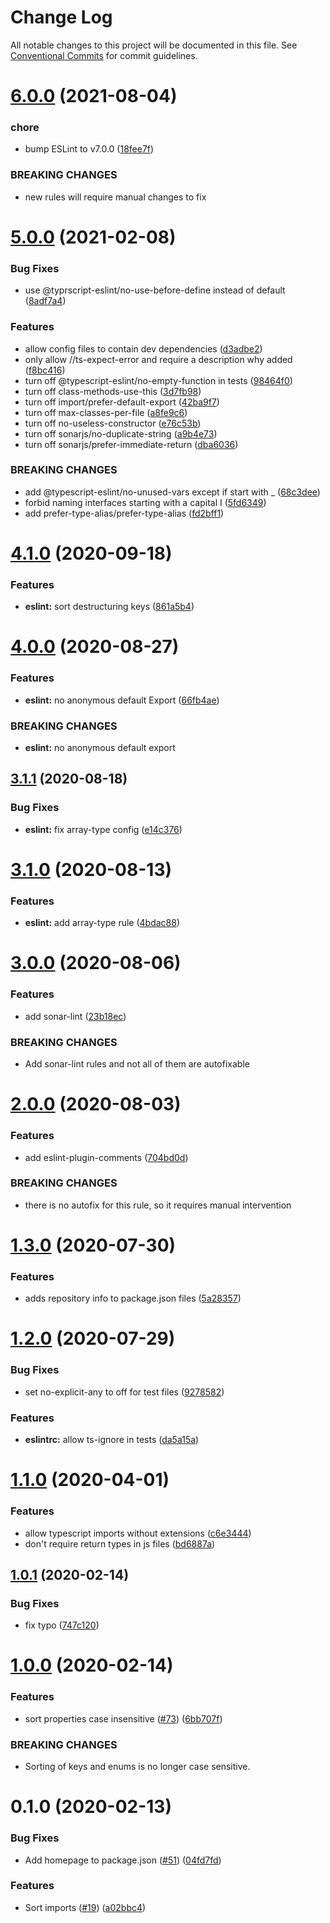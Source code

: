 # Change Log

All notable changes to this project will be documented in this file.
See [Conventional Commits](https://conventionalcommits.org) for commit guidelines.

# [6.0.0](https://github.com/datacamp-engineering/jsconfig/compare/@datacamp/eslint-config@5.0.0...@datacamp/eslint-config@6.0.0) (2021-08-04)


### chore

* bump ESLint to v7.0.0 ([18fee7f](https://github.com/datacamp-engineering/jsconfig/commit/18fee7feb4db9f62aea32eb642aa392925b6f6ea))


### BREAKING CHANGES

* new rules will require manual changes to fix





# [5.0.0](https://github.com/datacamp-engineering/jsconfig/compare/@datacamp/eslint-config@4.1.0...@datacamp/eslint-config@5.0.0) (2021-02-08)


### Bug Fixes

* use @typrscript-eslint/no-use-before-define instead of default ([8adf7a4](https://github.com/datacamp-engineering/jsconfig/commit/8adf7a4f66fe3c854d261ea7371033ebacecf9a3))


### Features

* allow config files to contain dev dependencies ([d3adbe2](https://github.com/datacamp-engineering/jsconfig/commit/d3adbe24ff33fd22325c42a6ff558ad03269f575))
* only allow //ts-expect-error and require a description why added ([f8bc416](https://github.com/datacamp-engineering/jsconfig/commit/f8bc416e0dad7b45f4a27cf3d59457203715daf9))
* turn off @typescript-eslint/no-empty-function in tests ([98464f0](https://github.com/datacamp-engineering/jsconfig/commit/98464f020fd1a2fd2e81e8a3c4651f9264285102))
* turn off class-methods-use-this ([3d7fb98](https://github.com/datacamp-engineering/jsconfig/commit/3d7fb98832e9a8e81ea805f778f29cbf9e64edd4))
* turn off import/prefer-default-export ([42ba9f7](https://github.com/datacamp-engineering/jsconfig/commit/42ba9f7ef22a1f37f0f879ebd44ade3fa6c5cd0d))
* turn off max-classes-per-file ([a8fe9c6](https://github.com/datacamp-engineering/jsconfig/commit/a8fe9c69a148ce862eb27c935a73df2bb8b7cc98))
* turn off no-useless-constructor ([e76c53b](https://github.com/datacamp-engineering/jsconfig/commit/e76c53b225bc91fd7a4bec57c65c1d006fc401a5))
* turn off sonarjs/no-duplicate-string ([a9b4e73](https://github.com/datacamp-engineering/jsconfig/commit/a9b4e7333fd6a6cdd7e7f908312a98b7eee59fc9))
* turn off sonarjs/prefer-immediate-return ([dba6036](https://github.com/datacamp-engineering/jsconfig/commit/dba6036ffd81dfccef482dcf387774739136e3e2))


### BREAKING CHANGES

* add @typescript-eslint/no-unused-vars except if start with _ ([68c3dee](https://github.com/datacamp-engineering/jsconfig/commit/68c3dee5db4585cde9689706515377d897977562))
* forbid naming interfaces starting with a capital I ([5fd6349](https://github.com/datacamp-engineering/jsconfig/commit/5fd6349f3e2afbc7f600f8a07fc4c5dde70d01c7))
* add prefer-type-alias/prefer-type-alias ([fd2bff1](https://github.com/datacamp-engineering/jsconfig/commit/fd2bff196c836807e7ffd3179e2ce96c834e1a17))





# [4.1.0](https://github.com/datacamp-engineering/jsconfig/compare/@datacamp/eslint-config@4.0.0...@datacamp/eslint-config@4.1.0) (2020-09-18)


### Features

* **eslint:** sort destructuring keys ([861a5b4](https://github.com/datacamp-engineering/jsconfig/commit/861a5b4))





# [4.0.0](https://github.com/datacamp-engineering/jsconfig/compare/@datacamp/eslint-config@3.1.1...@datacamp/eslint-config@4.0.0) (2020-08-27)


### Features

* **eslint:** no anonymous default Export ([66fb4ae](https://github.com/datacamp-engineering/jsconfig/commit/66fb4ae))


### BREAKING CHANGES

* **eslint:** no anonymous default export





## [3.1.1](https://github.com/datacamp-engineering/jsconfig/compare/@datacamp/eslint-config@3.1.0...@datacamp/eslint-config@3.1.1) (2020-08-18)


### Bug Fixes

* **eslint:** fix array-type config ([e14c376](https://github.com/datacamp-engineering/jsconfig/commit/e14c376))





# [3.1.0](https://github.com/datacamp-engineering/jsconfig/compare/@datacamp/eslint-config@3.0.0...@datacamp/eslint-config@3.1.0) (2020-08-13)


### Features

* **eslint:** add array-type rule ([4bdac88](https://github.com/datacamp-engineering/jsconfig/commit/4bdac88))





# [3.0.0](https://github.com/datacamp-engineering/jsconfig/compare/@datacamp/eslint-config@2.0.0...@datacamp/eslint-config@3.0.0) (2020-08-06)


### Features

* add sonar-lint ([23b18ec](https://github.com/datacamp-engineering/jsconfig/commit/23b18ec))


### BREAKING CHANGES

* Add sonar-lint rules and not all of them are autofixable





# [2.0.0](https://github.com/datacamp-engineering/jsconfig/compare/@datacamp/eslint-config@1.3.0...@datacamp/eslint-config@2.0.0) (2020-08-03)


### Features

* add eslint-plugin-comments ([704bd0d](https://github.com/datacamp-engineering/jsconfig/commit/704bd0d))


### BREAKING CHANGES

* there is no autofix for this rule, so it requires manual intervention





# [1.3.0](https://github.com/datacamp-engineering/jsconfig/compare/@datacamp/eslint-config@1.2.0...@datacamp/eslint-config@1.3.0) (2020-07-30)


### Features

* adds repository info to package.json files ([5a28357](https://github.com/datacamp-engineering/jsconfig/commit/5a28357))





# [1.2.0](https://github.com/datacamp-engineering/jsconfig/compare/@datacamp/eslint-config@1.1.0...@datacamp/eslint-config@1.2.0) (2020-07-29)


### Bug Fixes

* set no-explicit-any to off for test files ([9278582](https://github.com/datacamp-engineering/jsconfig/commit/9278582))


### Features

* **eslintrc:** allow ts-ignore in tests ([da5a15a](https://github.com/datacamp-engineering/jsconfig/commit/da5a15a))





# [1.1.0](https://github.com/datacamp-engineering/jsconfig/compare/@datacamp/eslint-config@1.0.1...@datacamp/eslint-config@1.1.0) (2020-04-01)


### Features

* allow typescript imports without extensions ([c6e3444](https://github.com/datacamp-engineering/jsconfig/commit/c6e3444))
* don't require return types in js files ([bd6887a](https://github.com/datacamp-engineering/jsconfig/commit/bd6887a))





## [1.0.1](https://github.com/datacamp-engineering/jsconfig/compare/@datacamp/eslint-config@1.0.0...@datacamp/eslint-config@1.0.1) (2020-02-14)


### Bug Fixes

* fix typo ([747c120](https://github.com/datacamp-engineering/jsconfig/commit/747c120))





# [1.0.0](https://github.com/datacamp-engineering/jsconfig/compare/@datacamp/eslint-config@0.1.0...@datacamp/eslint-config@1.0.0) (2020-02-14)


### Features

* sort properties case insensitive ([#73](https://github.com/datacamp-engineering/jsconfig/issues/73)) ([6bb707f](https://github.com/datacamp-engineering/jsconfig/commit/6bb707f))


### BREAKING CHANGES

* Sorting of keys and enums is no longer case sensitive.





# 0.1.0 (2020-02-13)


### Bug Fixes

* Add homepage to package.json ([#51](https://github.com/datacamp-engineering/jsconfig/issues/51)) ([04fd7fd](https://github.com/datacamp-engineering/jsconfig/commit/04fd7fd))


### Features

* Sort imports ([#19](https://github.com/datacamp-engineering/jsconfig/issues/19)) ([a02bbc4](https://github.com/datacamp-engineering/jsconfig/commit/a02bbc4))
